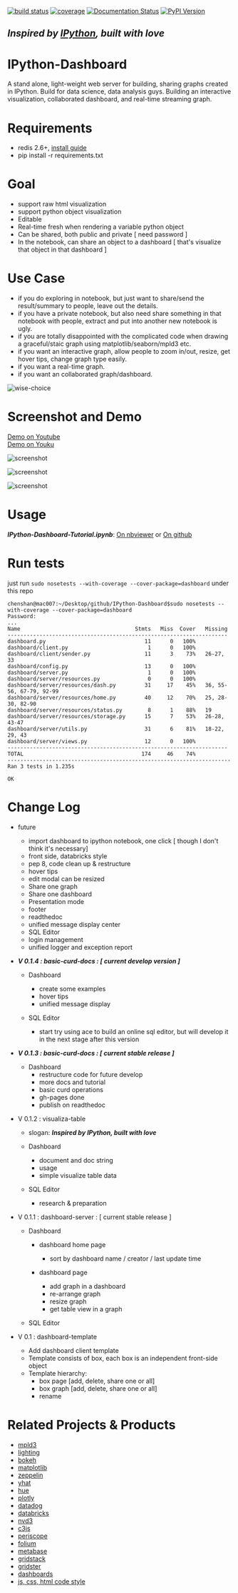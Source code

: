 
[![build status](https://api.travis-ci.org/litaotao/IPython-Dashboard.svg?branch=master)](https://travis-ci.org/litaotao/IPython-Dashboard)  [![coverage](https://coveralls.io/repos/litaotao/IPython-Dashboard/badge.svg?branche=master&service=github)](https://coveralls.io/r/litaotao/IPython-Dashboard)  [![Documentation Status](https://readthedocs.org/projects/ipython-dashboard/badge/?version=latest)](http://ipython-dashboard.readthedocs.org/en/latest)   [![PyPI Version](http://img.shields.io/pypi/v/IPython-Dashboard.svg)](https://pypi.python.org/pypi/IPython-Dashboard)



## ***Inspired by [IPython](http://ipython.org/), built with love***



# IPython-Dashboard
A stand alone, light-weight web server for building, sharing graphs created in IPython. Build for data science, data analysis guys. Building an interactive visualization, collaborated dashboard, and real-time streaming graph.


# Requirements

- redis 2.6+, [install guide](http://redis.io/topics/quickstart)
- pip install -r requirements.txt

# Goal

- support raw html visualization
- support python object visualization
- Editable
- Real-time fresh when rendering a variable python object
- Can be shared, both public and private [ need password ]
- In the notebook, can share an object to a dashboard [ that's visualize that object in that dashboard ]

# Use Case

- if you do exploring in notebook, but just want to share/send the result/summary to people, leave out the details.
- if you have a private notebook, but also need share something in that notebook with people, extract and put into another new notebook is ugly.
- if you are totally disappointed with the complicated code when drawing a graceful/staic graph using matplotlib/seaborn/mpld3 etc.
- if you want an interactive graph, allow people to zoom in/out, resize, get hover tips, change graph type easily.
- if you want a real-time graph.
- if you want an collaborated graph/dashboard.

![wise-choice](docs/wise-choice.jpg)


# Screenshot and Demo

[Demo on Youtube](https://youtu.be/LOWBEYDkn90)     
[Demo on Youku](http://v.youku.com/v_show/id_XMTM3MTc5MTAwMA)

![screenshot](docs/template-screenshot-0.1.2-1.jpg)

![screenshot](docs/template-screenshot-0.1.2-2.jpg)

![screenshot](docs/template-screenshot-0.1.2-3.jpg)




# Usage

***IPython-Dashboard-Tutorial.ipynb***: [On nbviewer](http://nbviewer.ipython.org/github/litaotao/IPython-Dashboard/blob/master/docs/IPython-Dashboard-Tutorial.ipynb) or [On github](https://github.com/litaotao/IPython-Dashboard/blob/master/docs/IPython-Dashboard-Tutorial.ipynb)



# Run tests

just run `sudo nosetests --with-coverage --cover-package=dashboard` under this repo

```
chenshan@mac007:~/Desktop/github/IPython-Dashboard$sudo nosetests --with-coverage --cover-package=dashboard
Password:
...
Name                                    Stmts   Miss  Cover   Missing
---------------------------------------------------------------------
dashboard.py                               11      0   100%
dashboard/client.py                         1      0   100%
dashboard/client/sender.py                 11      3    73%   26-27, 33
dashboard/config.py                        13      0   100%
dashboard/server.py                         1      0   100%
dashboard/server/resources.py               0      0   100%
dashboard/server/resources/dash.py         31     17    45%   36, 55-56, 67-79, 92-99
dashboard/server/resources/home.py         40     12    70%   25, 28-30, 82-90
dashboard/server/resources/status.py        8      1    88%   19
dashboard/server/resources/storage.py      15      7    53%   26-28, 43-47
dashboard/server/utils.py                  31      6    81%   18-22, 29, 43
dashboard/server/views.py                  12      0   100%
---------------------------------------------------------------------
TOTAL                                     174     46    74%
----------------------------------------------------------------------
Ran 3 tests in 1.235s

OK
```


# Change Log

- future
    + import dashboard to ipython notebook, one click [ though I don't think it's necessary]
    + front side, databricks style
    + pep 8, code clean up & restructure
    + hover tips
    + edit modal can be resized
    + Share one graph
    + Share one dashboard
    + Presentation mode
    + footer
    + readthedoc
    + unified message display center
    + SQL Editor
    + login management
    + unified logger and exception report


- ***V 0.1.4 : basic-curd-docs : [ current develop version ]***

    - Dashboard
        + create some examples
        + hover tips
        + unified message display

    - SQL Editor
        + start try using ace to build an online sql editor, but will develop it in the next stage after this version

- ***V 0.1.3 : basic-curd-docs : [ current stable release ]***

    - Dashboard
        + restructure code for future develop
        + more docs and tutorial
        + basic curd operations
        + gh-pages done
        + publish on readthedoc

- V 0.1.2 : visualiza-table
    - slogan: ***Inspired by IPython, built with love***

    - Dashboard
        + document and doc string
        + usage
        + simple visualize table data

    - SQL Editor
        + research & preparation


- V 0.1.1 : dashboard-server : [ current stable release ]  
    - Dashboard
        - dashboard home page
            + sort by dashboard name / creator / last update time

        - dashboard page
            + add graph in a dashboard
            + re-arrange graph
            + resize graph
            + get table view in a graph

    - SQL Editor


- V 0.1 : dashboard-template
    + Add dashboard client template
    + Template consists of box, each box is an independent front-side object
    + Template hierarchy:
        + box page [add, delete, share one or all]
        + box graph [add, delete, share one or all]
        + rename



# Related Projects & Products

- [mpld3](https://github.com/jakevdp/mpld3)
- [lighting](http://lightning-viz.org/)
- [bokeh](http://bokeh.pydata.org/en/latest/)
- [matplotlib](http://matplotlib.org)
- [zeppelin](https://github.com/apache/incubator-zeppelin)
- [yhat](https://github.com/yhat/rodeo)
- [hue](https://github.com/cloudera/hue)
- [plotly](https://github.com/plotly/dashboards)
- [datadog](https://www.datadoghq.com)
- [databricks](https://databricks.com/)
- [nvd3](http://nvd3.org/)
- [c3js](http://c3js.org/)
- [periscope](http://periscope.io)
- [folium](https://github.com/python-visualization/folium)
- [metabase](http://www.metabase.com/)
- [gridstack](https://github.com/troolee/gridstack.js)
- [gridster](http://gridster.net/)
- [dashboards](https://github.com/jupyter-incubator/dashboards)
- [js, css, html code style](https://github.com/fex-team/styleguide)
